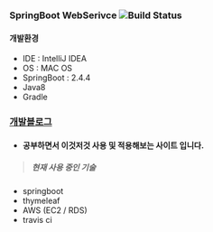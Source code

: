 ### SpringBoot WebSerivce ![Build Status](https://travis-ci.com/jaewon0913/jaewon-study.svg?branch=main)

#### 개발환경
* IDE : IntelliJ IDEA  
* OS : MAC OS  
* SpringBoot : 2.4.4
* Java8  
* Gradle

### [개발블로그](https://dev-jwblog.tistory.com/)
>

* #### 공부하면서 이것저것 사용 및 적용해보는 사이트 입니다.

> ##### 현재 사용 중인 기술
* springboot
* thymeleaf
* AWS (EC2 / RDS)
* travis ci
